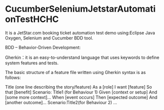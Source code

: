# CucumberSeleniumJetstarAutomationTestHCHC

It is a JetStar.com booking ticket automation test demo using:Eclipse Java Oxygen, Selenium and Cucumber BDD tool.

BDD – Behavior-Driven Development:

Gherkin：it is an easy-to-understand language that uses keywords to define system features and tests.

The basic structure of a feature file written using Gherkin syntax is as follows:

Title (one line describing the story/feature)
 As a [role]
 I want [feature]
 So that [benefit]
 Scenario: Title1 (for Behaviour 1)
    Given [context or setup]
    And [some more context]...
    When [event occurs]
    Then [expected outcome]
    And [another outcome]... 
 Scenario:Title2(for Behaviour 2)
    ...
 

 
   
